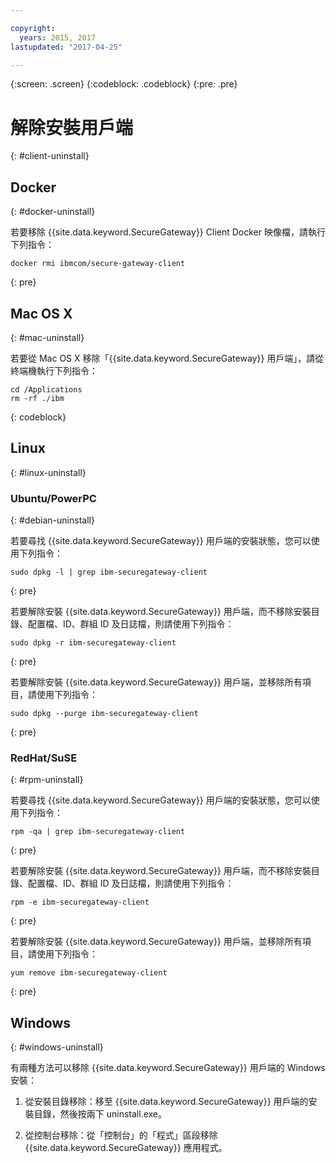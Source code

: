 ```yaml
---

copyright:
  years: 2015, 2017
lastupdated: "2017-04-25"

---
```

{:screen: .screen}
{:codeblock: .codeblock}
{:pre: .pre}

# 解除安裝用戶端
{: #client-uninstall}

## Docker
{: #docker-uninstall}

若要移除 {{site.data.keyword.SecureGateway}} Client Docker 映像檔，請執行下列指令：

```
docker rmi ibmcom/secure-gateway-client
```
{: pre}

## Mac OS X
{: #mac-uninstall}

若要從 Mac OS X 移除「{{site.data.keyword.SecureGateway}} 用戶端」，請從終端機執行下列指令：

```
cd /Applications
rm -rf ./ibm
```
{: codeblock}

## Linux
{: #linux-uninstall}

### Ubuntu/PowerPC
{: #debian-uninstall}

若要尋找 {{site.data.keyword.SecureGateway}} 用戶端的安裝狀態，您可以使用下列指令：

```
sudo dpkg -l | grep ibm-securegateway-client
```
{: pre}

若要解除安裝 {{site.data.keyword.SecureGateway}} 用戶端，而不移除安裝目錄、配置檔、ID、群組 ID 及日誌檔，則請使用下列指令：

```
sudo dpkg -r ibm-securegateway-client
```
{: pre}

若要解除安裝 {{site.data.keyword.SecureGateway}} 用戶端，並移除所有項目，請使用下列指令：

```
sudo dpkg --purge ibm-securegateway-client
```
{: pre}

### RedHat/SuSE
{: #rpm-uninstall}

若要尋找 {{site.data.keyword.SecureGateway}} 用戶端的安裝狀態，您可以使用下列指令：

```
rpm -qa | grep ibm-securegateway-client
```
{: pre}

若要解除安裝 {{site.data.keyword.SecureGateway}} 用戶端，而不移除安裝目錄、配置檔、ID、群組 ID 及日誌檔，則請使用下列指令：

```
rpm -e ibm-securegateway-client
```
{: pre}

若要解除安裝 {{site.data.keyword.SecureGateway}} 用戶端，並移除所有項目，請使用下列指令：

```
yum remove ibm-securegateway-client
```
{: pre}

## Windows
{: #windows-uninstall}

有兩種方法可以移除 {{site.data.keyword.SecureGateway}} 用戶端的 Windows 安裝：

1. 從安裝目錄移除：移至 {{site.data.keyword.SecureGateway}} 用戶端的安裝目錄，然後按兩下 uninstall.exe。

2. 從控制台移除：從「控制台」的「程式」區段移除 {{site.data.keyword.SecureGateway}} 應用程式。
